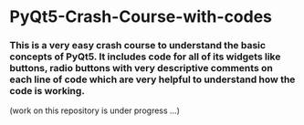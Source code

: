 # PyQt5-Crash-Course-with-codes

### This is a very easy crash course to understand the basic concepts of PyQt5. It includes code for all of its widgets like buttons, radio buttons with very descriptive comments on each line of code which are very helpful to understand how the code is working.

(work on this repository is under progress ...)
